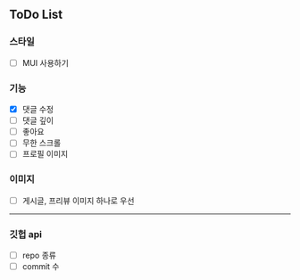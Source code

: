 ## ToDo List

### 스타일

- [ ] MUI 사용하기

### 기능

- [x] 댓글 수정
- [ ] 댓글 깊이
- [ ] 좋아요
- [ ] 무한 스크롤
- [ ] 프로필 이미지

### 이미지

- [ ] 게시글, 프리뷰 이미지 하나로 우선

---

### 깃헙 api

- [ ] repo 종류
- [ ] commit 수
